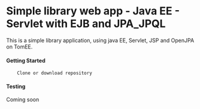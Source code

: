 # Simple library web app - Java EE - Servlet with EJB and JPA_JPQL 

This is a simple library application, using java EE, Servlet, JSP and OpenJPA on TomEE.

#### Getting Started

````
    Clone or download repository
````

#### Testing

Coming soon
